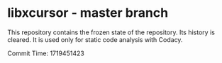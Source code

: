 # libxcursor - master branch

This repository contains the frozen state of the repository.
Its history is cleared. It is used only for static code
analysis with Codacy.

Commit Time: 1719451423